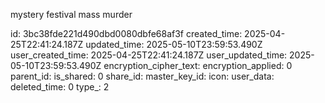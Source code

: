 mystery festival mass murder

id: 3bc38fde221d490dbd0080dbfe68af3f
created_time: 2025-04-25T22:41:24.187Z
updated_time: 2025-05-10T23:59:53.490Z
user_created_time: 2025-04-25T22:41:24.187Z
user_updated_time: 2025-05-10T23:59:53.490Z
encryption_cipher_text: 
encryption_applied: 0
parent_id: 
is_shared: 0
share_id: 
master_key_id: 
icon: 
user_data: 
deleted_time: 0
type_: 2